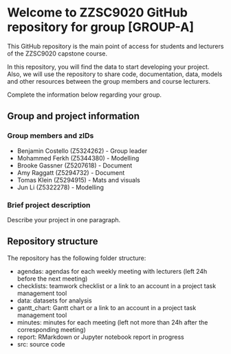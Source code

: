 # Welcome to ZZSC9020 GitHub repository for group [GROUP-A]

This GitHub repository is the main point of access for students and lecturers of the ZZSC9020 capstone course. 

In this repository, you will find the data to start developing your project. Also, we will use the repository to share code, documentation, data, models and other resources between the group members and course lecturers.

Complete the information below regarding your group.

## Group and project information

### Group members and zIDs
- Benjamin Costello (Z5324262) - Group leader
- Mohammed Ferkh (Z5344380) - Modelling
- Brooke Gassner (Z5207618) - Document
- Amy Raggatt (Z5294732) - Document
- Tomas Klein (Z5294915) - Mats and visuals
- Jun Li (Z5322278) - Modelling

### Brief project description

Describe your project in one paragraph.

## Repository structure

The repository has the following folder structure:

- agendas: agendas for each weekly meeting with lecturers (left 24h before the next meeting)
- checklists: teamwork checklist or a link to an account in a project task management tool
- data: datasets for analysis
- gantt_chart: Gantt chart or a link to an account in a project task management tool
- minutes: minutes for each meeting (left not more than 24h after the corresponding meeting)
- report: RMarkdown or Jupyter notebook report in progress
- src: source code
